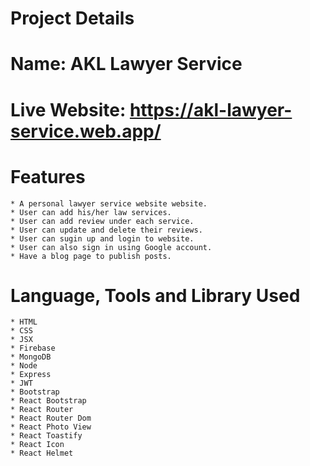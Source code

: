 # Project Details

# Name: AKL Lawyer Service
# Live Website: https://akl-lawyer-service.web.app/

# Features
    * A personal lawyer service website website.
    * User can add his/her law services.
    * User can add review under each service.
    * User can update and delete their reviews.
    * User can sugin up and login to website.
    * User can also sign in using Google account.
    * Have a blog page to publish posts.

# Language, Tools and Library Used
    * HTML
    * CSS
    * JSX
    * Firebase
    * MongoDB
    * Node
    * Express
    * JWT
    * Bootstrap
    * React Bootstrap
    * React Router
    * React Router Dom
    * React Photo View
    * React Toastify
    * React Icon
    * React Helmet

